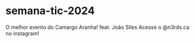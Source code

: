 # semana-tic-2024
O melhor evento do Camargo Aranha! feat. João SIles
Acesse o @n3rds.ca no instagram!